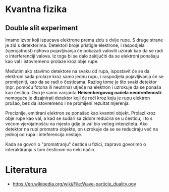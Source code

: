 # Kvantna fizika

## Double slit experiment

Imamo izvor koji ispucava elektrone prema zidu s dvije rupe. S druge strane je zid s detektorima. Detektori broje pristigle elektrone, i raspodjela (vjerojatnost) njihova pojavljivanja će pokazati valoviti uzorak kao da se radi o interferenciji valova. Iz toga bi se dalo zaključiti da se elektroni ponašaju kao val i istovremeno prolaze kroz obje rupe.

Međutim ako stavimo detektore na svaku od rupa, ispostavit će se da elektroni sada prolaze kroz samo jednu rupu, i raspodjela pojavljivanja će se promijeniti, kao da se radi o česticama. Razlog tome je što svaki detektor (npr. pomoću fotona ili neutrina) utječe na elektron i uzrokuje da se ponaša kao čestica. Ovo je samo varijanta **Heisenbergovog načela neodređenosti**: nemoguće je dizajnirati detektor koji će reći kroz koju je rupu elektron prošao, bez da istovremeno i ne promijeni rezultat mjerenja.

Preciznije, emitirani elektron se ponašao kao kvantni objekt. Prolazi kroz obje rupe kao val, a kad se sudari sa zidom reducira se u česticu, i to s većom vjerojatnošću na mjesto gdje je val bio većeg intenziteta. Ako detektor na rupi promatra objekte, on uzrokuje da se se reduciraju već na jednoj od rupa i inteferencija nestaje.

Kada se govori o "promatranju" čestice u fizici, zapravo govorimo o interaktiranju s tom česticom na neki način.

# Literatura

* https://en.wikipedia.org/wiki/File:Wave-particle_duality.ogv

